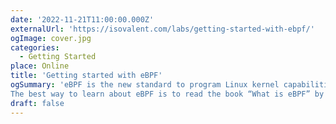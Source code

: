 ```yaml
---
date: '2022-11-21T11:00:00.000Z'
externalUrl: 'https://isovalent.com/labs/getting-started-with-ebpf/'
ogImage: cover.jpg
categories:
  - Getting Started
place: Online
title: 'Getting started with eBPF'
ogSummary: 'eBPF is the new standard to program Linux kernel capabilities in a safe and efficient manner without requiring to change kernel source code or loading kernel modules. It has enabled a new generation of high performance tooling to be developed covering networking, security, and observability use cases.
The best way to learn about eBPF is to read the book “What is eBPF” by Liz Rice. And the best way to have your first experience with eBPF programming is to walk through this lab, which takes the opensnoop example out of the book and teaches you to handle an eBPF tool, watch it loading its components and even add your own tracing into the source eBPF code.'
draft: false
---
```

